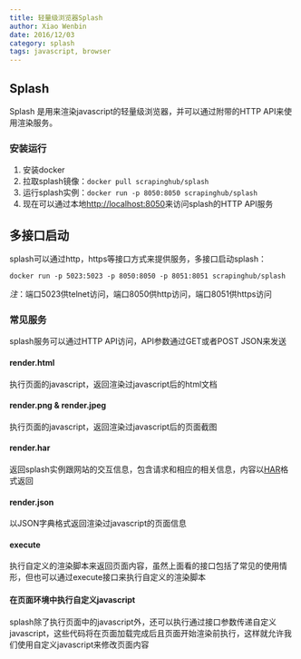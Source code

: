 ```yaml
---
title: 轻量级浏览器Splash
author: Xiao Wenbin
date: 2016/12/03
category: splash
tags: javascript, browser
---
```


## Splash

Splash 是用来渲染javascript的轻量级浏览器，并可以通过附带的HTTP API来使用渲染服务。

### 安装运行

1. 安装docker
2. 拉取splash镜像：`docker pull scrapinghub/splash`
3. 运行splash实例：`docker run -p 8050:8050 scrapinghub/splash`
4. 现在可以通过本地<http://localhost:8050>来访问splash的HTTP API服务

## 多接口启动

splash可以通过http，https等接口方式来提供服务，多接口启动splash：

```
docker run -p 5023:5023 -p 8050:8050 -p 8051:8051 scrapinghub/splash
```


*注*：端口5023供telnet访问，端口8050供http访问，端口8051供https访问

### 常见服务

splash服务可以通过HTTP API访问，API参数通过GET或者POST JSON来发送

#### render.html

执行页面的javascript，返回渲染过javascript后的html文档

#### render.png & render.jpeg

执行页面的javascript，返回渲染过javascript后的页面截图

#### render.har

返回splash实例跟网站的交互信息，包含请求和相应的相关信息，内容以[HAR](http://www.softwareishard.com/blog/har-12-spec/)格式返回

#### render.json

以JSON字典格式返回渲染过javascript的页面信息

#### execute

执行自定义的渲染脚本来返回页面内容，虽然上面看的接口包括了常见的使用情形，但也可以通过execute接口来执行自定义的渲染脚本

#### 在页面环境中执行自定义javascript

splash除了执行页面中的javascript外，还可以执行通过接口参数传递自定义javascript，这些代码将在页面加载完成后且页面开始渲染前执行，这样就允许我们使用自定义javascript来修改页面内容
